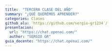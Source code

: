 ```yaml
---
title:  "TERCERA CLASE DEL AÑO"
summary: "¿QUÉ QUEREMOS APRENDER?"
categories: Clases
github_alu: ¨https://github.com/sergio-gr1234¨/
presentacion: 
  url: "https://chat.openai.com/"
  author: "SERGIO GR"
guia_docente: "https://chat.openai.com/"
---
```

